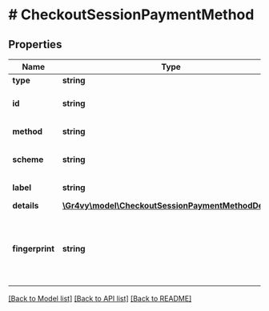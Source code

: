 # # CheckoutSessionPaymentMethod

## Properties

Name | Type | Description | Notes
------------ | ------------- | ------------- | -------------
**type** | **string** |  | [optional]
**id** | **string** | Unique ID for the payment method. | [optional]
**method** | **string** | Payment method type. | [optional]
**scheme** | **string** | The scheme/brand of the card. | [optional]
**label** | **string** | Last four digits of PAN. | [optional]
**details** | [**\Gr4vy\model\CheckoutSessionPaymentMethodDetails**](CheckoutSessionPaymentMethodDetails.md) |  | [optional]
**fingerprint** | **string** | The unique hash derived from the payment method identifier (e.g. card number). | [optional]

[[Back to Model list]](../../README.md#models) [[Back to API list]](../../README.md#endpoints) [[Back to README]](../../README.md)

